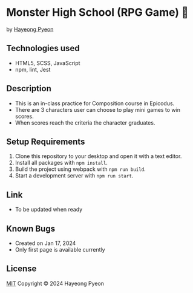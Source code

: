 # Monster High School (RPG Game) 👾
by [Hayeong Pyeon](https://www.hayeong.website)

## Technologies used
- HTML5, SCSS, JavaScript
- npm, lint, Jest

## Description
- This is an in-class practice for Composition course in Epicodus. 
- There are 3 characters user can choose to play mini games to win scores. 
- When scores reach the criteria the character graduates.

## Setup Requirements
1. Clone this repository to your desktop and open it with a text editor.
2. Install all packages with `npm install`.
3. Build the project using webpack with `npm run build`.
4. Start a development server with `npm run start`.

## Link
- To be updated when ready

## Known Bugs
- Created on Jan 17, 2024
- Only first page is available currently

## License
[MIT](/LICENSE.txt) Copyright © 2024 Hayeong Pyeon